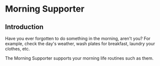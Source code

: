 # Morning Supporter

## Introduction

Have you ever forgotten to do something in the morning, aren't you?
For example, check the day's weather, wash plates for breakfast, laundry your clothes, etc.

The Morning Supporter supports your morning life routines such as them.
